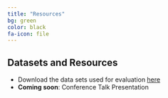 ```yaml
---
title: "Resources"
bg: green
color: black
fa-icon: file 
---
```


## Datasets and Resources

- Download the data sets used for evaluation [here](/data/ChangedWords.xlsx)
- **Coming soon**: Conference Talk Presentation
